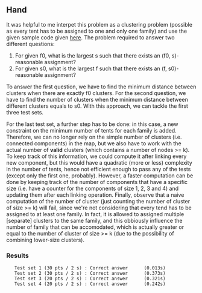 ## Hand
It was helpful to me interpet this problem as a clustering problem (possible as every tent has to be assigned to one and only one family) and use the given sample code given [here](https://algolab.inf.ethz.ch/doc/tutorials/sample_code/tut08_emst.cpp).
The problem required to answer two different questions:

1. For given f0, what is the largest s such that there exists an (f0, s)-reasonable assignment? 
2. For given s0, what is the largest f such that there exists an (f, s0)-reasonable assignment?

To answer the first question, we have to find the minimum distance between clusters when there are exactly f0 clusters. For the second question, we have to find the number of clusters when the minimum distance between different clusters equals to s0. With this approach, we can tackle the first three test sets. 

For the last test set, a further step has to be done: in this case, a new constraint on the minimum number of tents for each family is added. Therefore, we can no longer rely on the simple number of clusters (i.e. connected components) in the map, but we also have to work with the actual number of **valid** clusters (which contains a number of nodes >= k). To keep track of this information, we could compute it after linking every new component, but this would have a quadratic (more or less)
complexity in the number of tents, hence not efficient enough to pass any of the tests (except only the first one, probably). However, a faster computation can be done by keeping track of the number of components that have a specific size (i.e. have a counter for the components of size 1, 2, 3 and 4) and updating them after each linking operation. Finally, observe that a naive computation of the number of cluster (just counting the number of cluster of size >= k) will fail, since we're
not considering that every tend has to be assigned to at least one family. In fact, it is allowed to assigned multiple [separate] clusters to the same family, and this obbiously influence the number of family that can be accomodated, which is actually greater or equal to the number of cluster of size >= k (due to the possibility of combining lower-size clusters). 

### Results
```
   Test set 1 (30 pts / 2 s) : Correct answer      (0.013s)
   Test set 2 (30 pts / 2 s) : Correct answer      (0.373s)
   Test set 3 (20 pts / 2 s) : Correct answer      (0.321s)
   Test set 4 (20 pts / 2 s) : Correct answer      (0.242s)
```
